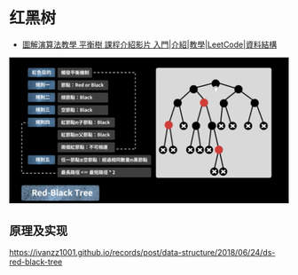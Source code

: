 # 红黑树
* [圖解演算法教學 平衡樹 課程介紹影片 入門|介紹|教學|LeetCode|資料結構](https://www.youtube.com/watch?v=_hha1J_Ru-E&list=PLVVMQF8vWNCLW_QXfQasdGvzK8aSGnf3-)  
  
![](./红黑树规则.png)  

## 原理及实现
https://ivanzz1001.github.io/records/post/data-structure/2018/06/24/ds-red-black-tree  
